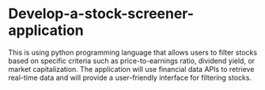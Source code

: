 # Develop-a-stock-screener-application
This is using python programming language that allows users to filter stocks based on specific criteria such as price-to-earnings ratio, dividend yield, or market capitalization. The application will use financial data APIs to retrieve real-time data and will provide a user-friendly interface for filtering stocks.
